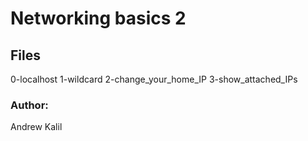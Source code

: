 # Networking basics 2

## Files

0-localhost
1-wildcard
2-change_your_home_IP
3-show_attached_IPs

### Author:

Andrew Kalil
